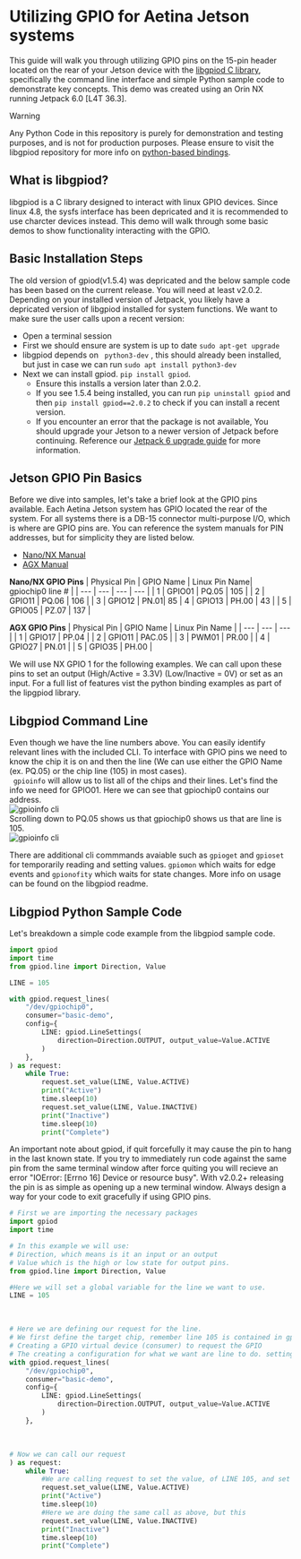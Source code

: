 # Utilizing GPIO for Aetina Jetson systems

This guide will walk you through utilizing GPIO pins on the 15-pin header located on the rear of your Jetson device with the [libgpiod C library](https://github.com/brgl/libgpiod), specifically the command line interface and simple Python sample code to demonstrate key concepts. This demo was created using an Orin NX running Jetpack 6.0 [L4T 36.3].
> [!WARNING]
> Any Python Code in this repository is purely for demonstration and testing purposes, and is not for production purposes. Please ensure to visit the libgpiod repository for more info on [python-based bindings](https://github.com/brgl/libgpiod/tree/master/bindings/python).

## What is libgpiod? <br/>
libgpiod is a C library designed to interact with linux GPIO devices. Since linux 4.8, the sysfs interface has been depricated and it is recommended to use charcter devices instead. This demo will walk through some basic demos to show functionality interacting with the GPIO.

## Basic Installation Steps <br/>
The old version of gpiod(v1.5.4) was depricated and the below sample code has been based on the current release. You will need at least v2.0.2. Depending on your installed version of Jetpack, you likely have a depricated version of libgpiod installed for system functions. We want to make sure the user calls upon a recent version:
- Open a terminal session
- First we should ensure are system is up to date ``` sudo apt-get upgrade ```
- libgpiod depends on ``` python3-dev``` , this should already been installed, but just in case we can run ```sudo apt install python3-dev```
- Next we can install gpiod. ```pip install gpiod```.
  - Ensure this installs a version later than 2.0.2.
  - If you see 1.5.4 being installed, you can run ```pip uninstall gpiod``` and then ```pip install gpiod==2.0.2``` to check if you can install a recent version.
  - If you encounter an error that the package is not available, You should upgrade your Jetson to a newer version of Jetpack before continuing. Reference our [Jetpack 6 upgrade guide](https://github.com/onlogic/Updating-to-Jetpack-6-for-Aetina-Jetson.git) for more information.

## Jetson GPIO Pin Basics <br/>

Before we dive into samples, let's take a brief look at the GPIO pins available. Each Aetina Jetson system has GPIO located the rear of the system. For all systems there is a DB-15 connector multi-purpose I/O, which is where are GPIO pins are. You can reference the system manuals for PIN addresses, but for simplicity they are listed below.
  - [Nano/NX Manual](https://www.dropbox.com/scl/fi/o4rogjf4r6nldqs6ow7e8/Aetina_AIE-PO22_32_PN32_42_user-manual.pdf?rlkey=d85bauvq4isimlzmu8hwtrq8r&e=2&dl=0)
  - [AGX Manual](https://www.dropbox.com/scl/fi/1kd6sd7g5kd8r4elcy8z9/Aetina_AIE-PX11_12_21_22_user-manual.pdf?rlkey=qvd8hx4iviah4kxvqsovmy9rs&e=1&dl=0)

**Nano/NX GPIO Pins**
| Physical Pin | GPIO Name | Linux Pin Name| gpiochip0 line # |
| --- | --- | --- | --- |
| 1 | GPIO01 | PQ.05 | 105 |
| 2 | GPIO11 | PQ.06 | 106 |
| 3 | GPIO12 | PN.01| 85
| 4 | GPIO13 | PH.00 | 43 |
| 5 | GPIO05 | PZ.07 | 137 |

**AGX GPIO Pins**
| Physical Pin | GPIO Name | Linux Pin Name |
| --- | --- | --- |
| 1 | GPIO17 | PP.04 |
| 2 | GPIO11 | PAC.05 |
| 3 | PWM01 | PR.00 |
| 4 | GPIO27 | PN.01 |
| 5 | GPIO35 | PH.00 |

We will use NX GPIO 1 for the following examples. We can call upon these pins to set an output (High/Active = 3.3V) (Low/Inactive = 0V) or set as an input. For a full list of features vist the python binding examples as part of the lipgpiod library.

## Libgpiod Command Line
Even though we have the line numbers above. You can easily identify relevant lines with the included CLI. To interface with GPIO pins we need to know the chip it is on and then the line (We can use either the GPIO Name (ex. PQ.05) or the chip line (105) in most cases). <br/>
``` gpioinfo``` will allow us to list all of the chips and their lines. Let's find the info we need for GPIO01. Here we can see that gpiochip0 contains our address. <br/>
![gpioinfo cli](/assets/gpioinfo1.png) <br/>
Scrolling down to PQ.05 shows us that gpiochip0 shows us that are line is 105. <br/>
![gpioinfo cli](/assets/gpioinfo2.png) <br/>

There are additional cli commmands avaiable such as ```gpioget``` and ```gpioset``` for temporarily reading and setting values. ```gpiomon``` which waits for edge events and ```gpionofity``` which waits for state changes. More info on usage can be found on the libgpiod readme.

## Libgpiod Python Sample Code
Let's breakdown a simple code example from the libgpiod sample code.
```python
import gpiod
import time
from gpiod.line import Direction, Value

LINE = 105

with gpiod.request_lines(
    "/dev/gpiochip0",
    consumer="basic-demo",
    config={
        LINE: gpiod.LineSettings(
            direction=Direction.OUTPUT, output_value=Value.ACTIVE
        )
    },
) as request:
    while True:
        request.set_value(LINE, Value.ACTIVE)
        print("Active")
        time.sleep(10)
        request.set_value(LINE, Value.INACTIVE)
        print("Inactive")
        time.sleep(10)
        print("Complete")
```
An important note about gpiod, if quit forcefully it may cause the pin to hang in the last known state. If you try to immediately run code against the same pin from the same terminal window after force quiting you will recieve an error "IOError: [Errno 16] Device or resource busy". With v2.0.2+ releasing the pin is as simple as opening up a new terminal window. Always design a way for your code to exit gracefully if using GPIO pins.

```python
# First we are importing the necessary packages
import gpiod 
import time

# In this example we will use:
# Direction, which means is it an input or an output
# Value which is the high or low state for output pins.
from gpiod.line import Direction, Value

#Here we will set a global variable for the line we want to use.
LINE = 105
```
<br/>

```python
# Here we are defining our request for the line.
# We first define the target chip, remember line 105 is contained in gpiochip0
# Creating a GPIO virtual device (consumer) to request the GPIO
# The creating a configuration for what we want are line to do. setting the direction as output and the initial value as Active (High)
with gpiod.request_lines(
    "/dev/gpiochip0",
    consumer="basic-demo",
    config={
        LINE: gpiod.LineSettings(
            direction=Direction.OUTPUT, output_value=Value.ACTIVE
        )
    },
```
<br/>

```python
# Now we can call our request
) as request: 
    while True:
        #We are calling request to set the value, of LINE 105, and set the Value to High (Which matches the inital state)
        request.set_value(LINE, Value.ACTIVE)
        print("Active")
        time.sleep(10)
        #Here we are doing the same call as above, but this 
        request.set_value(LINE, Value.INACTIVE)
        print("Inactive")
        time.sleep(10)
        print("Complete")
```






